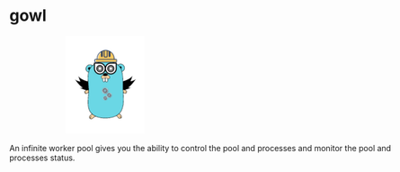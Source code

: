 # gowl
<div>
<div style="display: inline-table; margin-left: 100px"><img src="docs/images/icon.png" alt="gowl logo" style="width:140px !important;" /></div>
<p style="width: 700px; text-align: left; display: inline-table">
An infinite worker pool gives you the ability to control the pool and processes and monitor the pool and processes status.
</p>
</div>
